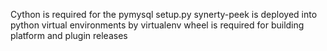 Cython is required for the pymysql setup.py
synerty-peek is deployed into python virtual environments by virtualenv
wheel is required for building platform and plugin releases